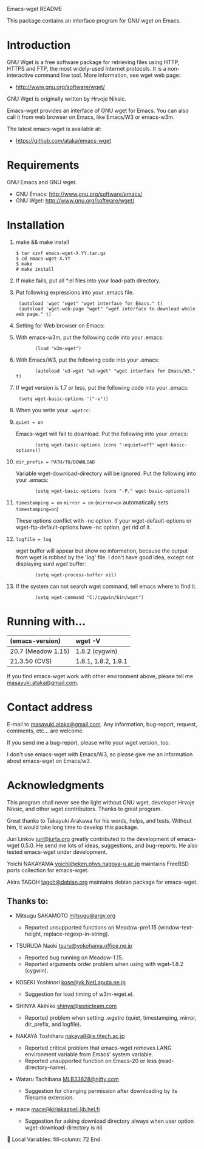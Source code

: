 Emacs-wget README

This package contains an interface program for GNU wget on Emacs.

# Introduction

GNU Wget is a free software package for retrieving files using HTTP,
HTTPS and FTP, the most widely-used Internet protocols.  It is a
non-interactive command line tool.  More information, see wget web page:

* http://www.gnu.org/software/wget/

GNU Wget is originally written by Hrvoje Niksic.


Emacs-wget provides an interface of GNU wget for Emacs.  You can also
call it from web browser on Emacs, like Emacs/W3 or emacs-w3m.

The latest emacs-wget is available at:

* https://github.com/ataka/emacs-wget


# Requirements

GNU Emacs and GNU wget.

* GNU Emacs: http://www.gnu.org/software/emacs/
* GNU Wget:  http://www.gnu.org/software/wget/


# Installation

1.  make && make install

    ```
    $ tar xzvf emacs-wget-X.YY.tar.gz
    $ cd emacs-wget-X.YY
    $ make
    # make install
	```

  1. If make fails, put all *.el files into your load-path directory.
2. Put following expressions into your .emacs file.

        (autoload 'wget "wget" "wget interface for Emacs." t)
        (autoload 'wget-web-page "wget" "wget interface to download whole web page." t)

3. Setting for Web browser on Emacs:
  1. With emacs-w3m, put the following code into your .emacs:

                (load "w3m-wget")

  2. With Emacs/W3, put the following code into your .emacs:

                (autoload 'w3-wget "w3-wget" "wget interface for Emacs/W3." t)

4. If wget version is 1.7 or less, put the following code into your .emacs:

        (setq wget-basic-options '("-v"))

5. When you write your `.wgetrc`:
  1. `quiet = on`

     Emacs-wget will fail to download.  Put the following into your .emacs:

                (setq wget-basic-options (cons "-equiet=off" wget-basic-options))

  2. `dir_prefix = PATH/TO/DOWNLOAD`

     Variable wget-download-directory will be ignored.  Put the
     following into your .emacs:

                (setq wget-basic-options (cons "-P." wget-basic-options))

  3. `timestamping = on`
     `mirror = on`  (`mirror=on` automatically sets `timestamping=on`)

     These options conflict with -nc option.  If your wget-default-options
     or wget-ftp-default-options have -nc option, get rid of it.

  4. `logfile = log`

     *wget* buffer will appear but show no information, because the
     output from wget is robbed by the 'log' file.  I don't have
     good idea, except not displaying surd *wget* buffer:

                (setq wget-process-buffer nil)

  5. If the system can not search wget command, tell emacs where to find
     it.

                (setq wget-command "C:/cygwin/bin/wget")


# Running with...

|(emacs-version)|wget -V|
|:--|:--|
|20.7 (Meadow 1.15)|1.8.2 (cygwin)|
|21.3.50 (CVS)|1.8.1, 1.8.2, 1.9.1|

If you find emacs-wget work with other environment above, please tell me
<masayuki.ataka@gmail.com>.


# Contact address

E-mail to <masayuki.ataka@gmail.com>.  Any information, bug-report,
request, comments, etc... are welcome.

If you send me a bug-report, please write your wget version, too.

I don't use emacs-wget with Emacs/W3, so please give me an information
about emacs-wget on Emacs/w3.


# Acknowledgments

This program shall never see the light without GNU wget, developer
Hrvoje Niksic, and other wget contributors.  Thanks to great program.

Great thanks to Takayuki Arakawa for his words, helps, and tests.
Without him, it would take long time to develop this package.

Juri Linkov <juri@jurta.org> greatly contributed to the development of
emacs-wget 0.5.0.  He send me lots of ideas, suggestions, and
bug-reports.  He also tested emacs-wget under development.

Yoichi NAKAYAMA <yoichi@eken.phys.nagoya-u.ac.jp> maintains FreeBSD
ports collection for emacs-wget.

Akira TAGOH <tagoh@debian.org> maintains debian package for emacs-wget.

## Thanks to:

* Mitsugu SAKAMOTO <mitsugu@argv.org>
  - Reported unsupported functions on Meadow-pre1.15
    (window-text-height, replace-regexp-in-string).

* TSURUDA Naoki <tsuru@yokohama.office.ne.jp>
  - Reported bug running on Meadow-1.15.
  - Reported arguments order problem when using with wget-1.8.2 (cygwin).

* KOSEKI Yoshinori <kose@yk.NetLaputa.ne.jp>
  - Suggestion for load timing of w3m-wget.el.

* SHINYA Akihiko <shinya@sonicteam.com>
  - Reported problem when setting .wgetrc
    (quiet, timestamping, mirror, dir_prefix, and logfile).

* NAKAYA Toshiharu <nakaya8@is.titech.ac.jp>
  - Reported critical problem that emacs-wget removes LANG environment
    variable from Emacs' system variable.
  - Reported unsupported function on Emacs-20 or less
    (read-directory-name).

* Wataru Tachibana <MLB33828@nifty.com>
  - Suggestion for changing permission after downloading by its
    filename extension.

* mace <mace@kirjakaapeli.lib.hel.fi>
  - Suggestion for asking download directory always when user option
    wget-download-directory is nil.


Local Variables:
fill-column: 72
End:
